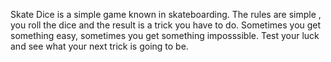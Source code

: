 Skate Dice is a simple game known in skateboarding.
The rules are simple , you roll the dice and the result is a trick you have to do.
Sometimes you get something easy, sometimes you get something imposssible.
Test your luck and see what your next trick is going to be.
